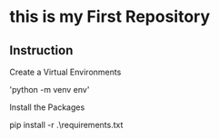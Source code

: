# this is my First Repository

## Instruction 
Create a Virtual Environments

'python -m venv env'

Install the Packages

pip install -r .\requirements.txt